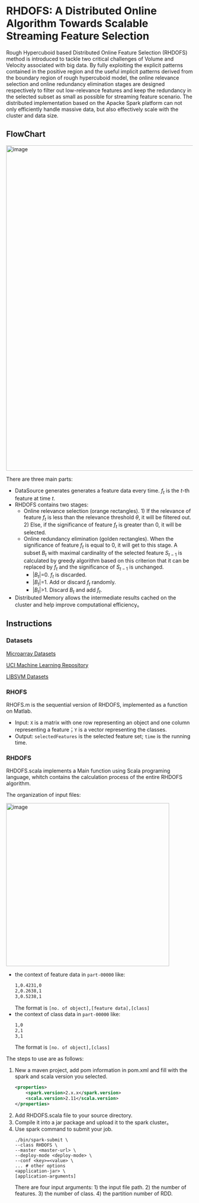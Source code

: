 # RHDOFS: A Distributed Online Algorithm Towards Scalable Streaming Feature Selection
Rough Hypercuboid based Distributed Online Feature Selection (RHDOFS) method is introduced to tackle two critical challenges of Volume and Velocity associated with big data. By fully exploiting the explicit patterns contained in the positive region and the useful implicit patterns derived from the boundary region of rough hypercuboid model, the online relevance selection and online redundancy elimination stages are designed respectively to filter out low-relevance features and keep the redundancy in the selected subset as small as possible for streaming feature scenario. The distributed implementation based on the Apacke Spark platform can not only efficiently handle massive data, but also effectively scale with the cluster and data size.

## FlowChart

<img width="878" alt="image" src="https://user-images.githubusercontent.com/51937754/227576825-33c7db30-417f-4843-8928-7afad5fc91d5.png">

There are three main parts:
* DataSource generates generates a feature data every time. $f_t$ is the $t$-th feature at time $t$.
* RHDOFS contains two stages:
    * Online relevance selection (orange rectangles). 1) If the relevance of feature $f_t$ is less than the relevance threshold $\theta$, it will be filtered out. 2) Else, if the significance of feature $f_t$ is greater than 0, it will be selected.
    * Online redundancy elimination (golden rectangles). When the significance of feature $f_t$ is equal to 0, it will get to this stage. A subset $B_t$ with maximal cardinality of the selected feature $S_{t-1}$ is calculated by greedy algorithm based on this criterion that it can be replaced by $f_t$ and the significance of $S_{t-1}$ is unchanged. 
        * $|B_{t}|$=0. $f_t$ is discarded.
        * $|B_{t}|$=1. Add or discard $f_t$ randomly.
        * $|B_{t}|$>1. Discard $B_{t}$ and add $f_t$.
* Distributed Memory allows the intermediate results cached on the cluster and help improve computational efficiency。

## Instructions

### Datasets
[Microarray Datasets](https://csse.szu.edu.cn/staff/zhuzx/Datasets.html)

[UCI Machine Learning Repository](http://archive.ics.uci.edu/ml/datasets.php)

[LIBSVM Datasets](https://www.csie.ntu.edu.tw/~cjlin/libsvmtools/datasets/)


### RHOFS
RHOFS.m is the sequential version of RHDOFS, implemented as a function on Matlab.
- Input: `X` is a matrix with one row representing an object and one column representing a feature；`Y` is a vector representing the classes.
- Output: `selectedFeatures` is the selected feature set; `time` is the running time.

### RHDOFS
RHDOFS.scala implements a Main function using Scala programing language, whitch contains the calculation process of the entire RHDOFS algorithm. 

The organization of input files:

<img width="440" alt="image" src="https://user-images.githubusercontent.com/51937754/227605662-add4646d-b506-4e14-9e2d-03a428d9c749.png">

* the context of feature data in `part-00000` like:
    ```txt
    1,0.4231,0
    2,0.2638,1
    3,0.5238,1
    ```
    The format is `[no. of object],[feature data],[class]`
* the context of class data in `part-00000` like:
    ```txt
    1,0
    2,1
    3,1
    ```
    The format is `[no. of object],[class]`

The steps to use are as follows:
1. New a maven project, add pom information in pom.xml and fill with the spark and scala version you selected.
    ```xml
    <properties>
        <spark.version>2.x.x</spark.version>
        <scala.version>2.11</scala.version>
    </properties> 
    ```
2. Add RHDOFS.scala file to your source directory.
3. Compile it into a jar package and upload it to the spark cluster。
4. Use spark command to submit your job.
    ```shell
    ./bin/spark-submit \
    --class RHDOFS \
    --master <master-url> \
    --deploy-mode <deploy-mode> \
    --conf <key>=<value> \
    ... # other options
    <application-jar> \
    [application-arguments]
    ```
    There are four input arguments: 1) the input file path. 2) the number of features. 3) the number of class. 4) the partition number of RDD.
